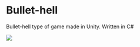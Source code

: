 # Bullet-hell
Bullet-hell type of game made in Unity. Written in C#

![](https://www.dropbox.com/s/mlaknt95r4z5jrv/BulletHellGameplay.gif)
